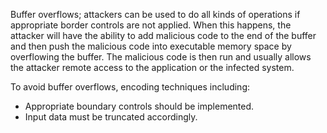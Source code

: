 Buffer overflows; attackers can be used to do all kinds of operations if appropriate border controls are not applied. When this happens, the attacker will have the ability to add malicious code to the end of the buffer and then push the malicious code into executable memory space by overflowing the buffer. The malicious code is then run and usually allows the attacker remote access to the application or the infected system.

To avoid buffer overflows, encoding techniques including:

- Appropriate boundary controls should be implemented.
- Input data must be truncated accordingly.